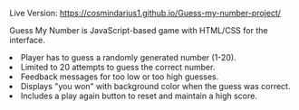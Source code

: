 Live Version: https://cosmindarius1.github.io/Guess-my-number-project/

Guess My Number is JavaScript-based game with HTML/CSS for the interface.

 <li>Player has to guess a randomly generated number (1-20).</li>
 <li>Limited to 20 attempts to guess the correct number.</li>
 <li>Feedback messages for too low or too high guesses.</li>
 <li>Displays "you won" with background color when the guess was correct.</li>
 <li>Includes a play again button to reset and maintain a high score.</li>
